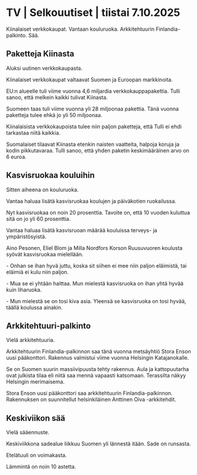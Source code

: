 # TV | Selkouutiset | tiistai 7.10.2025

Kiinalaiset verkkokaupat. Vantaan kouluruoka. Arkkitehtuurin Finlandia-palkinto. Sää.

## Paketteja Kiinasta

Aluksi uutinen verkkokaupasta.

Kiinalaiset verkkokaupat valtaavat Suomen ja Euroopan markkinoita.

EU:n alueelle tuli viime vuonna 4,6 miljardia verkkokauppapakettia. Tulli sanoo, että melkein kaikki tulivat Kiinasta.

Suomeen taas tuli viime vuonna yli 28 miljoonaa pakettia. Tänä vuonna paketteja tulee ehkä jo yli 50 miljoonaa.

Kiinalaisista verkkokaupoista tulee niin paljon paketteja, että Tulli ei ehdi tarkastaa niitä kaikkia.

Suomalaiset tilaavat Kiinasta etenkin naisten vaatteita, halpoja koruja ja kodin pikkutavaraa. Tulli sanoo, että yhden paketin keskimääräinen arvo on 6 euroa.

## Kasvisruokaa kouluihin

Sitten aiheena on kouluruoka.

Vantaa haluaa lisätä kasvisruokaa koulujen ja päiväkotien ruokailussa.

Nyt kasvisruokaa on noin 20 prosenttia. Tavoite on, että 10 vuoden kuluttua sitä on jo yli 60 prosenttia.

Vantaa haluaa lisätä kasvisruoan määrää kouluissa terveys- ja ympäristösyistä.

Aino Pesonen, Eliel Blom ja Milla Nordfors Korson Ruusuvuoren koulusta syövät kasvisruokaa mielellään.

\- Onhan se ihan hyvä juttu, koska sit siihen ei mee niin paljon eläimistä, tai eläimiä ei kulu niin paljon.

\- Mua se ei yhtään haittaa. Mun mielestä kasvisruoka on ihan yhtä hyvää kuin liharuoka.

\- Mun mielestä se on tosi kiva asia. Yleensä se kasvisruoka on tosi hyvää, täällä koulussa ainakin.

## Arkkitehtuuri-palkinto

Vielä arkkitehtuuria.

Arkkitehtuurin Finlandia-palkinnon saa tänä vuonna metsäyhtiö Stora Enson uusi pääkonttori. Rakennus valmistui viime vuonna Helsingin Katajanokalle.

Se on Suomen suurin massiivipuusta tehty rakennus. Aula ja kattopuutarha ovat julkista tilaa eli niitä saa mennä vapaasti katsomaan. Terassilta näkyy Helsingin merimaisema.

Stora Enson uusi pääkonttori saa arkkitehtuurin Finlandia-palkinnon. Rakennuksen on suunnitellut helsinkiläinen Anttinen Oiva -arkkitehdit.

## Keskiviikon sää

Vielä sääennuste.

Keskiviikkona sadealue liikkuu Suomen yli lännestä itään. Sade on runsasta.

Etelätuuli on voimakasta.

Lämmintä on noin 10 astetta.
